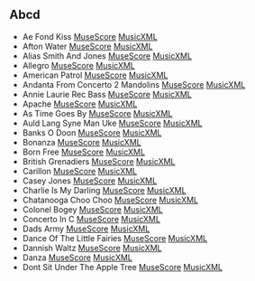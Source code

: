 ## Abcd

- Ae Fond Kiss [MuseScore](./ae_fond_kiss.mscz) [MusicXML](./ae_fond_kiss.mxl)
- Afton Water [MuseScore](./afton_water.mscz) [MusicXML](./afton_water.mxl)
- Alias Smith And Jones [MuseScore](./alias_smith_and_jones.mscz) [MusicXML](./alias_smith_and_jones.mxl)
- Allegro [MuseScore](./allegro.mscz) [MusicXML](./allegro.mxl)
- American Patrol [MuseScore](./american_patrol.mscz) [MusicXML](./american_patrol.mxl)
- Andanta From Concerto 2 Mandolins [MuseScore](./andanta_from_concerto_2_mandolins.mscz) [MusicXML](./andanta_from_concerto_2_mandolins.mxl)
- Annie Laurie Rec Bass [MuseScore](./annie_laurie_rec_bass.mscz) [MusicXML](./annie_laurie_rec_bass.mxl)
- Apache [MuseScore](./apache.mscz) [MusicXML](./apache.mxl)
- As Time Goes By [MuseScore](./as_time_goes_by.mscz) [MusicXML](./as_time_goes_by.mxl)
- Auld Lang Syne Man Uke [MuseScore](./auld_lang_syne_man_uke.mscz) [MusicXML](./auld_lang_syne_man_uke.mxl)
- Banks O Doon [MuseScore](./banks_o_doon.mscz) [MusicXML](./banks_o_doon.mxl)
- Bonanza [MuseScore](./bonanza.mscz) [MusicXML](./bonanza.mxl)
- Born Free [MuseScore](./born_free.mscz) [MusicXML](./born_free.mxl)
- British Grenadiers [MuseScore](./british_grenadiers.mscz) [MusicXML](./british_grenadiers.mxl)
- Carillon [MuseScore](./carillon.mscz) [MusicXML](./carillon.mxl)
- Casey Jones [MuseScore](./casey_jones.mscz) [MusicXML](./casey_jones.mxl)
- Charlie Is My Darling [MuseScore](./charlie_is_my_darling.mscz) [MusicXML](./charlie_is_my_darling.mxl)
- Chatanooga Choo Choo [MuseScore](./chatanooga_choo_choo.mscz) [MusicXML](./chatanooga_choo_choo.mxl)
- Colonel Bogey [MuseScore](./colonel_bogey.mscz) [MusicXML](./colonel_bogey.mxl)
- Concerto In C [MuseScore](./concerto_in_c.mscz) [MusicXML](./concerto_in_c.mxl)
- Dads Army [MuseScore](./dads_army.mscz) [MusicXML](./dads_army.mxl)
- Dance Of The Little Fairies [MuseScore](./dance_of_the_little_fairies.mscz) [MusicXML](./dance_of_the_little_fairies.mxl)
- Dannish Waltz [MuseScore](./dannish_waltz.mscz) [MusicXML](./dannish_waltz.mxl)
- Danza [MuseScore](./danza.mscz) [MusicXML](./danza.mxl)
- Dont Sit Under The Apple Tree [MuseScore](./dont_sit_under_the_apple_tree.mscz) [MusicXML](./dont_sit_under_the_apple_tree.mxl)
